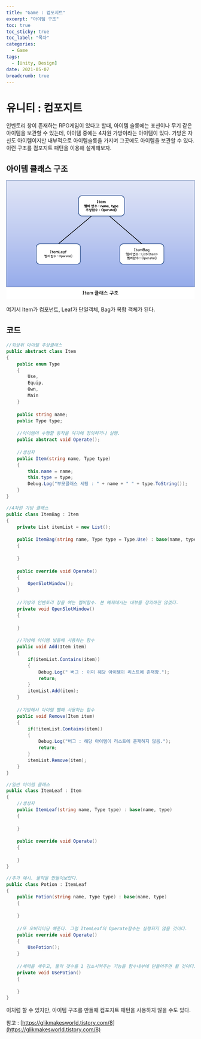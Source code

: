 ```yaml
---
title: "Game : 컴포지트"
excerpt: "아이템 구조"
toc: true
toc_sticky: true
toc_label: "목차"
categories:
  - Game
tags:
  - [Unity, Design]
date: 2021-05-07
breadcrumb: true
---
```



# 유니티 : 컴포지트

인벤토리 창이 존재하는 RPG게임이 있다고 할때,  아이템 슬롯에는 표션이나 무기 같은 아이템을 보관할 수 있는데, 아이템 중에는 4차원 가방이라는 아이템이 있다. 가방은 자신도 아이템이지만 내부적으로 아이템슬롯을 가지며 그곳에도 아이템을 보관할 수 있다. 이런 구조를 컴포지트 패턴을 이용해 설계해보자.

## 아이템 클래스 구조

![/assets/images/posts/2021-05-07/composite/Untitled.png](/assets/images/posts/2021-05-07/composite/Untitled.png)

여기서 Item가 컴포넌트, Leaf가 단일객체, Bag가 복합 객체가 된다.

## 코드

```csharp
//최상위 아이템 추상클래스
public abstract class Item
{
    public enum Type
    {
        Use,
        Equip,
        Own,
        Main
    }

    public string name;
    public Type type;

    //아이템이 수행할 동작을 여기에 정의하거나 실행.
    public abstract void Operate();

    //생성자
    public Item(string name, Type type)
    {
        this.name = name;
        this.type = type;
        Debug.Log("부모클래스 세팅 : " + name + " " + type.ToString());
    }
}
```

```csharp
//4차원 가방 클래스
public class ItemBag : Item
{
    private List itemList = new List();

    public ItemBag(string name, Type type = Type.Use) : base(name, type)
    {
        
    }

    public override void Operate()
    {
        OpenSlotWindow();
    }

    //가방의 인벤토리 창을 여는 멤버함수. 본 예제에서는 내부를 정의하진 않겠다.
    private void OpenSlotWindow()
    {

    }

    //가방에 아이템 넣을때 사용하는 함수
    public void Add(Item item)
    {
        if(itemList.Contains(item))
        {
            Debug.Log(" 버그 : 이미 해당 아이템이 리스트에 존재함.");
            return;
        }
        itemList.Add(item);
    }

    //가방에서 아이템 뺄때 사용하는 함수
    public void Remove(Item item)
    {
        if(!itemList.Contains(item))
        {
            Debug.Log("버그 : 해당 아이템이 리스트에 존재하지 않음.");
            return;
        }
        itemList.Remove(item);
    }
}
```

```csharp
//일반 아이템 클래스
public class ItemLeaf : Item
{
    //생성자
    public ItemLeaf(string name, Type type) : base(name, type)
    {
        
    }

    public override void Operate()
    {
        
    }
}
```

```csharp
//추가 예시. 물약을 만들어보았다.
public class Potion : ItemLeaf
{
    public Potion(string name, Type type) : base(name, type)
    {
        
    }

    //또 오버라이딩 해준다. 그럼 ItemLeaf의 Operate함수는 실행되지 않을 것이다.
    public override void Operate()
    {
        UsePotion();
    }

    //체력을 채우고, 물약 갯수를 1 감소시켜주는 기능을 함수내부에 만들어주면 될 것이다.
    private void UsePotion()
    {

    }
}
```

이처럼 할 수 있지만, 아이템 구조를 만들때 컴포지트 패턴을 사용하지 않을 수도 있다.

참고 : [https://glikmakesworld.tistory.com/8](https://glikmakesworld.tistory.com/8)